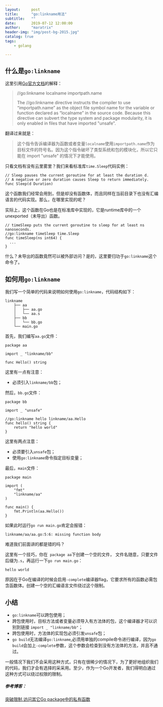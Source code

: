 ```yaml
---
layout:     post
title:      "go:linkname用法"
subtitle:   ""
date:       2019-07-12 12:00:00
author:     "maratrix"
header-img: "img/post-bg-2015.jpg"
catalog: true
tags:
    - golang

---
```


## 什么是`go:linkname`

这里引用[Go官方文档](https://golang.org/cmd/compile/)的解释：

> //go:linkname localname importpath.name
>
> The //go:linkname directive instructs the compiler to use “importpath.name” as the object file symbol name for the variable or function declared as “localname” in the source code. Because this directive can subvert the type system and package modularity, it is only enabled in files that have imported "unsafe".



翻译过来就是：

> 这个指令告诉编译器为函数或者变量`localname`使用`importpath.name`作为目标文件的符号名。因为这个指令破坏了类型系统和包的模块化，所以它只能在 import "unsafe" 的情况下才能使用。



只看文档有没有云里雾里？我们来看标准库`time.Sleep`代码实例：

```
// Sleep pauses the current goroutine for at least the duration d.
// A negative or zero duration causes Sleep to return immediately.
func Sleep(d Duration)

```

这个函数我们经常会用到，但是却没有函数体，而且同样在当前目录下也没有汇编语言的代码实现。那么，在哪里实现的呢？

实际上，这个函数在Go也是在标准库中实现的，它是runtime库中的一个unexported（未导出）函数。

```
// timeSleep puts the current goroutine to sleep for at least ns nanoseconds.
//go:linkname timeSleep time.Sleep
func timeSleep(ns int64) {
  ...
}
```

什么？未导出的函数竟然可以被外部访问？是的，这里要归功于`go:linkname`这个命令了。



## 如何用`go:linkname`

我们写一个简单的代码来说明如何使用`go:linkname`，代码结构如下：

```
linkname
    ├── aa
    │   ├── aa.go
    │   └── aa.s
    ├── bb
    │   └── bb.go
    └── main.go
```



首先，我们编写`aa.go`文件：

```
package aa

import _ "linkname/bb"

func Hello() string
```

这里有一点有注意：

- 必须引入`linkname/bb`包；



然后，`bb.go`文件：

```
package bb

import _ "unsafe"

//go:linkname hello linkname/aa.Hello
func hello() string {
	return "hello world"
}
```

这里有两点注意：

- 必须要引入`unsafe`包；
- 使用`go:linkname`命令指定目标变量；



最后，`main`文件：

```
package main

import (
	"fmt"
	"linkname/aa"
)

func main() {
	fmt.Println(aa.Hello())
}
```



如果此时运行`go run main.go`肯定会报错：

```
linkname/aa/aa.go:5:6: missing function body
```

难道我们前面讲的都是错的吗？

这里有一个技巧，你在` package aa`下创建一个空的文件， 文件名随意，只要文件后缀为`.s`，再运行一下`go run main.go`：

```
hello world
```

原因在于Go在编译的时候会启用`-complete`编译器flag，它要求所有的函数必需包含函数体。创建一个空的汇编语言文件绕过这个限制。



## 小结

- `go:linkname`可以跨包使用；
- 跨包使用时，目标方法或者变量必须导入有方法体的包，这个编译器才可以识别到链接 `import _ "linkname/bb"`；
- 跨包使用时，方法体的实现包必须引发`unsafe`包；
- `go build`无法编译`go:linkname`,必须用单独的compile命令进行编译，因为`go build`会加上`-complete`参数，这个参数会检查到没有方法体的方法，并且不通过。



一般情况下我们不会采用这种方式，只有在很稀少的情况下，为了更好地组织我们的代码，我们才会有选择的采采用。至少，作为一个Go开发者，我们得明白通过这种方式可以绕过权限的限制。



#####  参考博客：

[突破限制,访问其它Go package中的私有函数](https://colobu.com/2017/05/12/call-private-functions-in-other-packages/)

